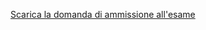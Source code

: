 
[Scarica la domanda di ammissione all'esame](http://www.regione.umbria.it/documents/18/468346/Modulo+abilitazione+attivit%C3%A0%20venatoria/44f62e84-9fda-4e3f-8191-63ebd6c53757)
